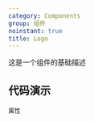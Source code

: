 ```yaml
---
category: Components
group: 组件
noinstant: true
title: Logo
---
```


这是一个组件的基础描述

## 代码演示

<code src="./demos/index.tsx"  background="#f0f2f5" >属性</code>
